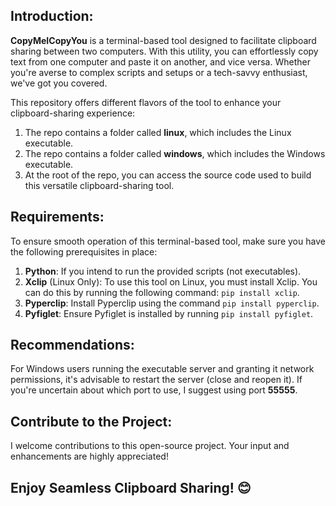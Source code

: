 ## Introduction:

**CopyMeICopyYou** is a terminal-based tool designed to facilitate clipboard sharing between two computers. With this utility, you can effortlessly copy text from one computer and paste it on another, and vice versa. Whether you're averse to complex scripts and setups or a tech-savvy enthusiast, we've got you covered.

This repository offers different flavors of the tool to enhance your clipboard-sharing experience:

1. The repo contains a folder called **linux**, which includes the Linux executable.
2. The repo contains a folder called **windows**, which includes the Windows executable.
3. At the root of the repo, you can access the source code used to build this versatile clipboard-sharing tool.

## Requirements:

To ensure smooth operation of this terminal-based tool, make sure you have the following prerequisites in place:

1. **Python**: If you intend to run the provided scripts (not executables).
2. **Xclip** (Linux Only): To use this tool on Linux, you must install Xclip. You can do this by running the following command: `pip install xclip`.
3. **Pyperclip**: Install Pyperclip using the command `pip install pyperclip`.
4. **Pyfiglet**: Ensure Pyfiglet is installed by running `pip install pyfiglet`.

## Recommendations:

For Windows users running the executable server and granting it network permissions, it's advisable to restart the server (close and reopen it). If you're uncertain about which port to use, I suggest using port **55555**.

## Contribute to the Project:

I welcome contributions to this open-source project. Your input and enhancements are highly appreciated!

## Enjoy Seamless Clipboard Sharing! 😊
